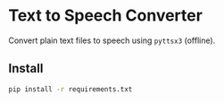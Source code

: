 # Text to Speech Converter
Convert plain text files to speech using `pyttsx3` (offline).

## Install
```bash
pip install -r requirements.txt
